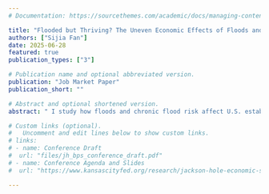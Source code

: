 ```yaml
---
# Documentation: https://sourcethemes.com/academic/docs/managing-content/

title: "Flooded but Thriving? The Uneven Economic Effects of Floods and Flood Risk"
authors: ["Sijia Fan"]
date: 2025-06-28
featured: true
publication_types: ["3"]

# Publication name and optional abbreviated version.
publication: "Job Market Paper"
publication_short: ""

# Abstract and optional shortened version.
abstract: " I study how floods and chronic flood risk affect U.S. establishments and firms by combining high-resolution remote sensing flood data, FEMA flood maps, and establishment-level data. After floods, I find that establishments show growth in employment and sales, with recovery supported by insurance payouts and federal aid. Using a triple-difference and spatial regression discontinuity design around regulatory boundaries, I provide novel causal evidence that flood insurance plays a critical role in enhancing recovery, particularly for establishments subject to the mandatory National Flood Insurance Program purchase requirement. Federal aid, notably SBA disaster loans, also strengthens recovery by supporting small businesses and generating local spillovers. In contrast, chronic flood risk is associated with persistent declines in employment and business diversity, likely driven by higher insurance expenses and increased business exits. At the firm level, these patterns persist and the dynamics aggregate: firms with greater flood risk disclose these risks more proactively and reduce investment in physical assets, while markets react more negatively to floods for firms lacking prior exposure or disclosure. Overall, my findings highlight how insurance and risk communication enhance resilience to climate shocks, while underscoring the need for policies that mitigate long-term vulnerability without encouraging unsustainable development."

# Custom links (optional).
#   Uncomment and edit lines below to show custom links.
# links:
# - name: Conference Draft
#  url: "files/jh_bps_conference_draft.pdf"
# - name: Conference Agenda and Slides
#  url: "https://www.kansascityfed.org/research/jackson-hole-economic-symposium/jackson-hole-economic-policy-symposium-reassessing-the-effectiveness-and-transmission-of-monetary-policy/"

---
```

